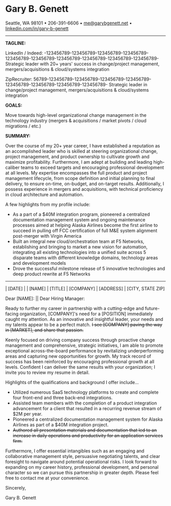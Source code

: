 <!--
% Gary B. Genett
% Pathfinder & Technologist :: Cover Letter
% v9.2 (2021-04-27)
-->

<!-- ############################################################### -->

<!--
[docx]
  * document
    * show special characters
    * design -> paragraph spacing -> no paragraph space
    * remove "tagline" section
  * margins
    * top: 1.2
    * bottom: 0.8
    * left: 0.8
    * right: 0.8
  * ctrl-a
    * franklin gothic book, 10.5
    * add space before/after paragraph, remove space before/after paragraph
    * justify
    * black
  * main title
    * name: constantia, 18
    * create table with contact information
    * left and right justify
    * line break after phone number
    * resize to make room for contact information
    * no outline
    * horizontal line
        * add space before paragraph
        * add space after paragraph
        * 1.5, use solid color, black
  * document
    * line breaks
        * one before date
        * one between paragraphs
        * three before name
        * none after name
    * paragraphs
        * line spacing, multiple 1.25
    * bullets
        * add space before paragraph, 6
        * convert to real bullets, indent by one
    * remove trailing empty lines
    * hide special characters
-->

<!-- ############################################################### -->

# Gary B. Genett

Seattle, WA 98101 &#8226; 206-391-6606 &#8226; <me@garybgenett.net> &#8226; [linkedin.com/in/gary-b-genett](https://www.linkedin.com/in/gary-b-genett)

------------------------------------------------------------------------

**TAGLINE:**

LinkedIn / Indeed: -123456789-123456789-123456789-123456789-123456789-123456789-123456789-123456789-123456789-123456789-
Strategic leader with 20+ years' success in change/project management, mergers/acquisitions & cloud/systems integration

ZipRecruiter: 56789-123456789-123456789-123456789-123456789-123456789-123456789-123456789-123456789-
Strategic leader in change/project management, mergers/acquisitions & cloud/systems integration

**GOALS:**

Move towards high-level organizational change management in the technology industry (mergers & acquisitions / market pivots / cloud migrations / etc.)

**SUMMARY:**

Over the course of my 20+ year career, I have established a reputation as an accomplished leader who is skilled at steering organizational change, project management, and product ownership to cultivate growth and maximize profitability.  Furthermore, I am adept at building and leading high-caliber teams to exceed targets and encouraging professional development at all levels.  My expertise encompasses the full product and project management lifecycle, from scope definition and initial planning to final delivery, to ensure on-time, on-budget, and on-target results.  Additionally, I possess experience in mergers and acquisitions, with technical proficiency in cloud architecture and automation.

A few highlights from my profile include:

  * As a part of a $40M integration program, pioneered a centralized documentation management system and ongoing maintenance processes aimed at helping Alaska Airlines become the first airline to succeed in pulling off FCC certification of full M&E system alignment post-merger with Virgin America
  * Built an integral new cloud/orchestration team at F5 Networks, establishing and bringing to market a new vision for automation, integrating all existing technologies into a unified suite across 5 disparate teams with different knowledge domains, technology areas and development models
  * Drove the successful milestone release of 5 innovative technologies and deep product rewrite at F5 Networks

------------------------------------------------------------------------

| [DATE]
|
| [NAME]
| [TITLE]
| [COMPANY]
| [ADDRESS]
| [CITY, STATE ZIP]

Dear [NAME]: || Dear Hiring Manager:

Ready to further my career in partnership with a cutting-edge and future-facing organization, [COMPANY]'s need for a [POSITION] immediately caught my attention.  As an innovative and insightful leader, your needs and my talents appear to be a perfect match.  ~~I see [COMPANY] paving the way in [MARKET], and share that passion.~~

Keenly focused on driving company success through proactive change management and comprehensive, strategic initiatives, I am able to promote exceptional across-the-board performance by revitalizing underperforming areas and capturing new opportunities for growth.  My track record of success has been reinforced by encouraging professional growth at all levels.  Confident I can deliver the same results with your organization; I invite you to review my resume in detail.

Highlights of the qualifications and background I offer include...

  * Utilized numerous SaaS technology platforms to create and complete four front-end and three back-end integrations.
  * Assisted team members with the completion of a product integration advancement for a client that resulted in a recurring revenue stream of $2M per year.
  * Pioneered a centralized documentation management system for Alaska Airlines as part of a $40M integration project.
  * ~~Authored all presentation materials and documentation that led to an increase in daily operations and productivity for an application services firm.~~

Furthermore, I offer essential intangibles such as an engaging and collaborative management style, persuasive negotiating talents, and clear foresight to navigate around potential operational risks.  I look forward to expanding on my career history, professional development, and personal character so we can pursue this partnership in greater depth.  Please feel free to contact me at your convenience.

Sincerely,

Gary B. Genett
